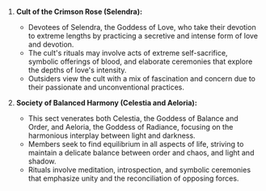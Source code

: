 1. **Cult of the Crimson Rose (Selendra):**
    
    - Devotees of Selendra, the Goddess of Love, who take their devotion to extreme lengths by practicing a secretive and intense form of love and devotion.
    - The cult's rituals may involve acts of extreme self-sacrifice, symbolic offerings of blood, and elaborate ceremonies that explore the depths of love's intensity.
    - Outsiders view the cult with a mix of fascination and concern due to their passionate and unconventional practices.
2. **Society of Balanced Harmony (Celestia and Aeloria):**
    
    - This sect venerates both Celestia, the Goddess of Balance and Order, and Aeloria, the Goddess of Radiance, focusing on the harmonious interplay between light and darkness.
    - Members seek to find equilibrium in all aspects of life, striving to maintain a delicate balance between order and chaos, and light and shadow.
    - Rituals involve meditation, introspection, and symbolic ceremonies that emphasize unity and the reconciliation of opposing forces.